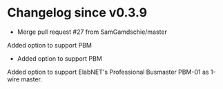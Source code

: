 # Changelog since v0.3.9
- Merge pull request #27 from SamGamdschie/master

Added option to support PBM 
- Added option to support PBM

Added option to support ElabNET's Professional Busmaster PBM-01 as 1-wire master. 
